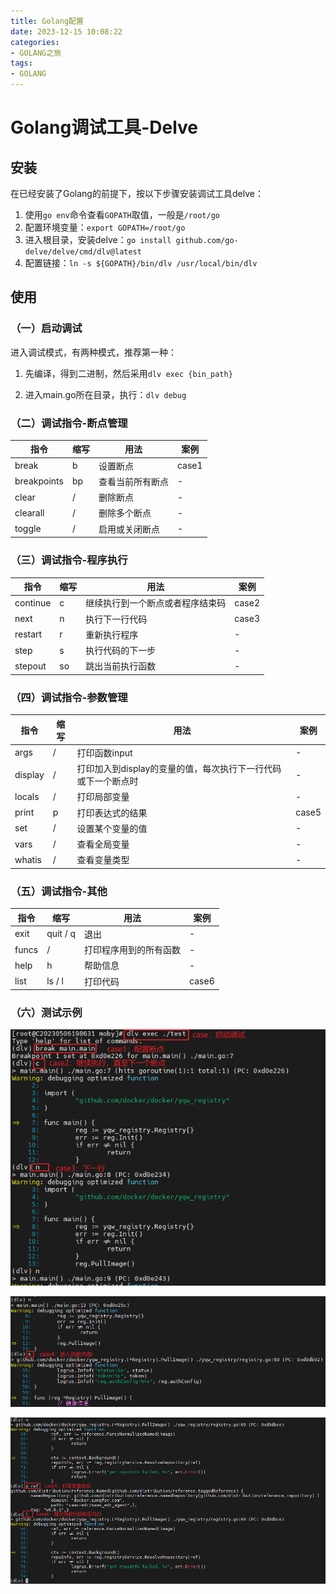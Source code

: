 ```yaml
---
title: Golang配置
date: 2023-12-15 10:08:22
categories:
- GOLANG之旅
tags:
- GOLANG
---
```


# Golang调试工具-Delve

## 安装

在已经安装了Golang的前提下，按以下步骤安装调试工具delve：

1. 使用`go env`命令查看`GOPATH`取值，一般是`/root/go`
2. 配置环境变量：`export GOPATH=/root/go`
3. 进入根目录，安装delve：`go install github.com/go-delve/delve/cmd/dlv@latest`
4. 配置链接：`ln -s ${GOPATH}/bin/dlv /usr/local/bin/dlv`

## 使用

### （一）启动调试

进入调试模式，有两种模式，推荐第一种：

1. 先编译，得到二进制，然后采用`dlv exec {bin_path}`

2. 进入main.go所在目录，执行：`dlv debug`

### **（二）调试指令-断点管理**

| 指令        | 缩写 | 用法             | 案例  |
| ----------- | ---- | ---------------- | ----- |
| break       | b    | 设置断点         | case1 |
| breakpoints | bp   | 查看当前所有断点 | -     |
| clear       | /    | 删除断点         | -     |
| clearall    | /    | 删除多个断点     | -     |
| toggle      | /    | 启用或关闭断点   | -     |

### **（三）调试指令-程序执行**

| 指令     | 缩写 | 用法                             | 案例  |
| -------- | ---- | -------------------------------- | ----- |
| continue | c    | 继续执行到一个断点或者程序结束码 | case2 |
| next     | n    | 执行下一行代码                   | case3 |
| restart  | r    | 重新执行程序                     | -     |
| step     | s    | 执行代码的下一步                 | -     |
| stepout  | so   | 跳出当前执行函数                 | -     |

### **（四）调试指令-参数管理**

| 指令    | 缩写 | 用法                                                         | 案例  |
| ------- | ---- | ------------------------------------------------------------ | ----- |
| args    | /    | 打印函数input                                                | -     |
| display | /    | 打印加入到display的变量的值，每次执行下一行代码或下一个断点时 | -     |
| locals  | /    | 打印局部变量                                                 | -     |
| print   | p    | 打印表达式的结果                                             | case5 |
| set     | /    | 设置某个变量的值                                             | -     |
| vars    | /    | 查看全局变量                                                 | -     |
| whatis  | /    | 查看变量类型                                                 | -     |

### **（五）调试指令-其他**

| 指令  | 缩写     | 用法                   | 案例  |
| ----- | -------- | ---------------------- | ----- |
| exit  | quit / q | 退出                   | -     |
| funcs | /        | 打印程序用到的所有函数 | -     |
| help  | h        | 帮助信息               | -     |
| list  | ls / l   | 打印代码               | case6 |

### **（六）测试示例**

![Alt](https://github.com/yqw-nku/yqw-nku.github.io/raw/blog_source/images/2023-12/dlv%E4%BD%BF%E7%94%A8%E7%A4%BA%E4%BE%8B1.png)

![Alt](https://github.com/yqw-nku/yqw-nku.github.io/raw/blog_source/images/2023-12/dlv%E4%BD%BF%E7%94%A8%E7%A4%BA%E4%BE%8B2.png)

![Alt](https://github.com/yqw-nku/yqw-nku.github.io/raw/blog_source/images/2023-12/dlv%E4%BD%BF%E7%94%A8%E7%A4%BA%E4%BE%8B3.png)
